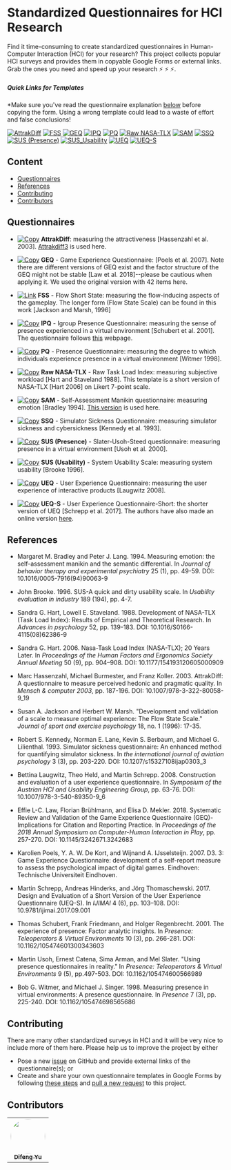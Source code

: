 # Standardized Questionnaires for HCI Research
Find it time-consuming to create standardized questionnaires in Human-Computer Interaction (HCI) for your research? This project collects popular HCI surveys and provides them in copyable Google Forms or external links. Grab the ones you need and speed up your research :zap: :zap: :zap:.

##### Quick Links for Templates
\*Make sure you've read the questionnaire explanation [below](#Questionnaires) before copying the form. Using a wrong template could lead to a waste of effort and false conclusions!

[![AttrakDiff](https://img.shields.io/badge/-AttrakDiff-ff69b4.svg)](https://docs.google.com/forms/d/19nldyAuaBNrVpacfRqPwVo9DVcHeuh5kGGRFIPitjCI/copy)
[![FSS](https://img.shields.io/badge/-FSS-black.svg)](http://www.psych.uni-potsdam.de/people/rheinberg/messverfahren/fks1-e.html)
[![GEQ](https://img.shields.io/badge/-GEQ-yellowgreen.svg)](https://docs.google.com/forms/d/1RXqIfDZgJ3Mi27MX5UAv3hsx4n8G90Zo_dfMGR398JQ/copy)
[![IPQ](https://img.shields.io/badge/-IPQ-lightgrey.svg)](https://docs.google.com/forms/d/11_CP6_mearE3rWclxCiYL9tmheoGEBg7DN1jHmAJAiY/copy)
[![PQ](https://img.shields.io/badge/-PQ-brightgreen.svg)](https://docs.google.com/forms/d/1ZVvTZB_mcN5SGedKm8CDSGStYgSrplH1XJVwRhU3YaI/copy)
[![Raw NASA-TLX](https://img.shields.io/badge/-Raw_NASA--TLX-blue.svg)](https://docs.google.com/forms/d/1H89jyFzabBOZx_yqfz38Rm8IeXEFE_aXclYo4gRpjzw/copy)
[![SAM](https://img.shields.io/badge/-SAM-red.svg)](https://docs.google.com/forms/d/1tslDFWLNayUJ5cc4y1VRRZLV6zV7VJKY2Envcdv92T4/copy)
[![SSQ](https://img.shields.io/badge/-SSQ-green.svg)](https://docs.google.com/forms/d/1ZQAWdBKeVCU0GyFbG4oDrrelknj_pwfJuBoh9gQDqGk/copy)  [![SUS (Presence)](https://img.shields.io/badge/-SUS_Presence-orange.svg)](https://docs.google.com/forms/d/1-DvLCnDV7ghFOEwpwVBXn5ZEyJk9yVt27lV605pcEOM/copy)
[![SUS_Usability](https://img.shields.io/badge/-SUS_Usability-yellow.svg)](https://docs.google.com/forms/d/16yWCV08z8rbdN3doR_bQUeKzS6v-BtpLfroWwgHVXjU/copy)
[![UEQ](https://img.shields.io/badge/-UEQ-blueviolet.svg)](https://docs.google.com/forms/d/10nTtsyQ3u69DrvhHKuh4lX81ZPAnSY57rhQSVmgjZcc/copy) [![UEQ-S](https://img.shields.io/badge/-UEQ--S-9cf.svg)](https://docs.google.com/forms/d/1lwuFZyqgoCh5Ie09M1U8Udv9rD9v3WtnB-fqSg55oV4/copy)

## Content
- [Questionnaires](#Questionnaires)
- [References](#References)
- [Contributing](#Contributing)
- [Contributors](#Contributors)

## Questionnaires
* [![Copy](https://img.shields.io/badge/-Copy-brightgreen.svg)](https://docs.google.com/forms/d/19nldyAuaBNrVpacfRqPwVo9DVcHeuh5kGGRFIPitjCI/copy) **AttrakDiff**: measuring the attractiveness [Hassenzahl et al. 2003]. [Attrakdiff3](http://www.attrakdiff.de/) is used here.

* [![Copy](https://img.shields.io/badge/-Copy-brightgreen.svg)](https://docs.google.com/forms/d/1RXqIfDZgJ3Mi27MX5UAv3hsx4n8G90Zo_dfMGR398JQ/copy) **GEQ** - Game Experience Questionnaire: [Poels et al. 2007]. Note there are different versions of GEQ exist and the factor structure of the GEQ might not be stable [Law et al. 2018]--please be cautious when applying it. We used the original version with 42 items here.

* [![Link](https://img.shields.io/badge/-FSS-black.svg)](http://www.psych.uni-potsdam.de/people/rheinberg/messverfahren/fks1-e.html) **FSS** - Flow Short State: measuring the flow-inducing aspects of the gameplay. The longer form (Flow State Scale) can be found in this work [Jackson and Marsh, 1996]

* [![Copy](https://img.shields.io/badge/-Copy-brightgreen.svg)](https://docs.google.com/forms/d/11_CP6_mearE3rWclxCiYL9tmheoGEBg7DN1jHmAJAiY/copy) **IPQ** - Igroup Presence Questionnaire: measuring the sense of presence experienced in a virtual environment [Schubert et al. 2001]. The questionnaire follows [this](http://www.igroup.org/pq/ipq/download.php) webpage.

* [![Copy](https://img.shields.io/badge/-Copy-brightgreen.svg)](https://docs.google.com/forms/d/1ZVvTZB_mcN5SGedKm8CDSGStYgSrplH1XJVwRhU3YaI/copy) **PQ** - Presence Questionnaire: measuring the degree to which individuals experience presence in a virtual environment [Witmer 1998].

* [![Copy](https://img.shields.io/badge/-Copy-brightgreen.svg)](https://docs.google.com/forms/d/1H89jyFzabBOZx_yqfz38Rm8IeXEFE_aXclYo4gRpjzw/copy) **Raw NASA-TLX** - Raw Task Load Index: measuring subjective workload [Hart and Staveland 1988]. This template is a short version of NASA-TLX [Hart 2006] on Likert 7-point scale.

* [![Copy](https://img.shields.io/badge/-Copy-brightgreen.svg)](https://docs.google.com/forms/d/1tslDFWLNayUJ5cc4y1VRRZLV6zV7VJKY2Envcdv92T4/copy) **SAM** - Self-Assessment Manikin questionnaire: measuring emotion [Bradley 1994]. [This version](http://irtel.uni-mannheim.de/pxlab/demos/index_SAM.html) is used here.

* [![Copy](https://img.shields.io/badge/-Copy-brightgreen.svg)](https://docs.google.com/forms/d/1ZQAWdBKeVCU0GyFbG4oDrrelknj_pwfJuBoh9gQDqGk/copy) **SSQ** - Simulator Sickness Questionnaire: measuring simulator sickness and cybersickness [Kennedy et al. 1993].

* [![Copy](https://img.shields.io/badge/-Copy-brightgreen.svg)](https://docs.google.com/forms/d/1-DvLCnDV7ghFOEwpwVBXn5ZEyJk9yVt27lV605pcEOM/copy) **SUS (Presence)** - Slater-Usoh-Steed questionnaire: measuring presence in a virtual environment [Usoh et al. 2000].

* [![Copy](https://img.shields.io/badge/-Copy-brightgreen.svg)](https://docs.google.com/forms/d/16yWCV08z8rbdN3doR_bQUeKzS6v-BtpLfroWwgHVXjU/copy) **SUS (Usability)** - System Usability Scale: measuring system usability [Brooke 1996].

* [![Copy](https://img.shields.io/badge/-Copy-brightgreen.svg)](https://docs.google.com/forms/d/10nTtsyQ3u69DrvhHKuh4lX81ZPAnSY57rhQSVmgjZcc/copy) **UEQ** - User Experience Questionnaire: measuring the user experience of interactive products [Laugwitz 2008].

* [![Copy](https://img.shields.io/badge/-Copy-brightgreen.svg)](https://docs.google.com/forms/d/1lwuFZyqgoCh5Ie09M1U8Udv9rD9v3WtnB-fqSg55oV4/copy) **UEQ-S** - User Experience Questionnaire-Short: the shorter version of UEQ [Schrepp et al. 2017]. The authors have also made an online version [here](https://www.ueq-online.org/).

## References
- Margaret M. Bradley and Peter J. Lang. 1994. Measuring emotion: the self-assessment manikin and the semantic differential. In *Journal of behavior therapy and experimental psychiatry* 25 (1), pp. 49-59. DOI: 10.1016/0005-7916(94)90063-9

- John Brooke. 1996. SUS-A quick and dirty usability scale. In  *Usability evaluation in industry* 189 (194), pp. 4-7.

- Sandra G. Hart, Lowell E. Staveland. 1988. Development of NASA-TLX (Task Load Index): Results of Empirical and Theoretical Research. In *Advances in psychology* 52, pp. 139-183. DOI: 10.1016/S0166-4115(08)62386-9

- Sandra G. Hart. 2006. Nasa-Task Load Index (NASA-TLX); 20 Years Later. In *Proceedings of the Human Factors and Ergonomics Society Annual Meeting* 50 (9), pp. 904–908. DOI: 10.1177/154193120605000909

- Marc Hassenzahl, Michael Burmester, and Franz Koller. 2003. AttrakDiff: A questionnaire to measure perceived hedonic and pragmatic quality. In *Mensch & computer 2003*, pp. 187-196. DOI: 10.1007/978-3-322-80058-9_19

- Susan A. Jackson and Herbert W. Marsh. "Development and validation of a scale to measure optimal experience: The Flow State Scale." *Journal of sport and exercise psychology* 18, no. 1 (1996): 17-35.

- Robert S. Kennedy, Norman E. Lane, Kevin S. Berbaum, and Michael G. Lilienthal. 1993. Simulator sickness questionnaire: An enhanced method for quantifying simulator sickness. In *the international journal of aviation psychology* 3 (3), pp. 203-220. DOI: 10.1207/s15327108ijap0303_3

- Bettina Laugwitz, Theo Held, and Martin Schrepp. 2008. Construction and evaluation of a user experience questionnaire. In *Symposium of the Austrian HCI and Usability Engineering Group*, pp. 63-76. DOI: 10.1007/978-3-540-89350-9_6

- Effie L-C. Law, Florian Brühlmann, and Elisa D. Mekler. 2018. Systematic Review and Validation of the Game Experience Questionnaire (GEQ)-Implications for Citation and Reporting Practice. In *Proceedings of the 2018 Annual Symposium on Computer-Human Interaction in Play*, pp. 257-270. DOI: 10.1145/3242671.3242683

- Karolien Poels, Y. A. W. De Kort, and Wijnand A. IJsselsteijn. 2007. D3. 3: Game Experience Questionnaire: development of a self-report measure to assess the psychological impact of digital games. Eindhoven: Technische Universiteit Eindhoven.

- Martin Schrepp, Andreas Hinderks, and Jörg Thomaschewski. 2017. Design and Evaluation of a Short Version of the User Experience Questionnaire (UEQ-S). In *IJIMAI* 4 (6), pp. 103–108. DOI: 10.9781/ijimai.2017.09.001

- Thomas Schubert, Frank Friedmann, and Holger Regenbrecht. 2001. The experience of presence: Factor analytic insights. In *Presence: Teleoperators & Virtual Environments* 10 (3), pp. 266-281. DOI: 10.1162/105474601300343603

- Martin Usoh, Ernest Catena, Sima Arman, and Mel Slater. "Using presence questionnaires in reality." In *Presence: Teleoperators & Virtual Environments* 9 (5), pp.497-503. DOI: 10.1162/105474600566989

- Bob G. Witmer, and Michael J. Singer. 1998. Measuring presence in virtual environments: A presence questionnaire. In *Presence* 7 (3), pp. 225-240. DOI: 10.1162/105474698565686

## Contributing
There are many other standardized surveys in HCI and it will be very nice to include more of them here. Please help us to improve the project by either
* Pose a new [issue](https://guides.github.com/features/issues/) on GitHub and provide external links of the questionnaire(s); or
* Create and share your own questionnaire templates in Google Forms by following [these steps](https://alicekeeler.com/2017/01/02/5-steps-sharing-copy-google-form/
) and [pull a new request](https://guides.github.com/activities/forking/) to this project.

## Contributors
<table><tr><td align="center"><a href="https://difeng.me"><img style="border-radius:50%;" src="https://avatars3.githubusercontent.com/u/22027915?v=4" width="80px;"/><br/><sub><b>Difeng Yu</b></sub></a></td></tr></table>
